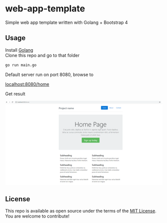 # web-app-template

Simple web app template written with Golang + Bootstrap 4

## Usage

Install [Golang](https://golang.org/)  
Clone this repo and go to that folder

```bash
go run main.go
```

Default server run on port 8080, browse to

[localhost:8080/home](http://localhost:8080/home)

Get result

![Demo](demo.PNG)

## License

This repo is available as open source under the terms of the [MIT License](https://opensource.org/licenses/MIT).  
You are welcome to contribute!
